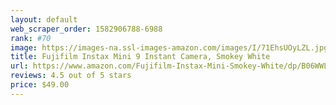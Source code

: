 ```yaml
---
layout: default 
﻿web_scraper_order: 1582906788-6988
rank: #70
image: https://images-na.ssl-images-amazon.com/images/I/71EhsUOyLZL.jpg
title: Fujifilm Instax Mini 9 Instant Camera, Smokey White
url: https://www.amazon.com/Fujifilm-Instax-Mini-Smokey-White/dp/B06WWLJ7KY/ref=zg_mw_photo_70?_encoding=UTF8&psc=1&refRID=QT7YX3MAVBS9YT2R1GA7
reviews: 4.5 out of 5 stars
price: $49.00 
---
```

